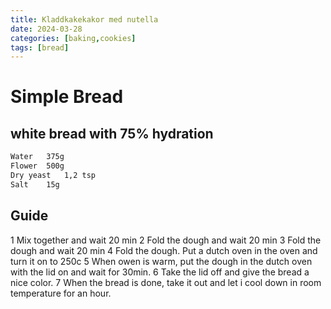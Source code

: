 ```yaml
---
title: Kladdkakekakor med nutella
date: 2024-03-28
categories: [baking,cookies]
tags: [bread]
---
```

# Simple Bread
## white bread with 75% hydration

```bash
Water   375g
Flower  500g
Dry yeast   1,2 tsp
Salt    15g
```

## Guide
1 Mix together and wait 20 min
2 Fold the dough and wait 20 min
3 Fold the dough and wait 20 min
4 Fold the dough. Put a dutch oven in the oven and turn it on to 250c
5 When owen is warm, put the dough in the dutch oven with the lid on and wait for 30min. 
6 Take the lid off and give the bread a nice color.
7 When the bread is done, take it out and let i cool down in room temperature for an hour.
